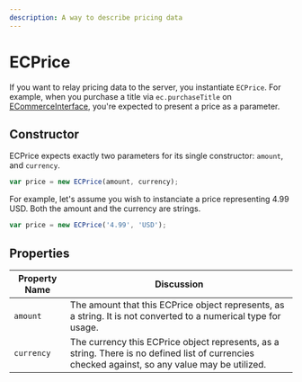 ```yaml
---
description: A way to describe pricing data
---
```


# ECPrice

If you want to relay pricing data to the server, you instantiate `ECPrice`.  For example, when you purchase a title via `ec.purchaseTitle` on [ECommerceInterface](../ecommerceinterface.md), you're expected to present a price as a parameter.

## Constructor

ECPrice expects exactly two parameters for its single constructor: `amount`, and `currency`.

```javascript
var price = new ECPrice(amount, currency);
```

For example, let's assume you wish to instanciate a price representing 4.99 USD. Both the amount and the currency are strings.

```javascript
var price = new ECPrice('4.99', 'USD');
```

## Properties

| Property Name | Discussion                                                                                                                                      |
| ------------- | ----------------------------------------------------------------------------------------------------------------------------------------------- |
| `amount`      | The amount that this ECPrice object represents, as a string. It is not converted to a numerical type for usage.                                 |
| `currency`    | The currency this ECPrice object represents, as a string. There is no defined list of currencies checked against, so any value may be utilized. |

